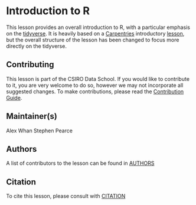 # Introduction to R 

This lesson provides an overall introduction to R, with a particular emphasis on the [tidyverse](tidyverse.org). It is heavily based on a [Carpentries](https://carpentries.org/) introductory [lesson](https://github.com/swcarpentry/r-novice-gapminder), but the overall structure of the lesson has been changed to focus more directly on the tidyverse.

## Contributing

This lesson is part of the CSIRO Data School. If you would like to contribute to it, you are very welcome to do so, however we may not incorporate all suggested changes. To make contributions, please read the [Contribution Guide](CONTRIBUTING.md).

## Maintainer(s)

Alex Whan
Stephen Pearce

## Authors

A list of contributors to the lesson can be found in [AUTHORS](AUTHORS)

## Citation

To cite this lesson, please consult with [CITATION](CITATION)
